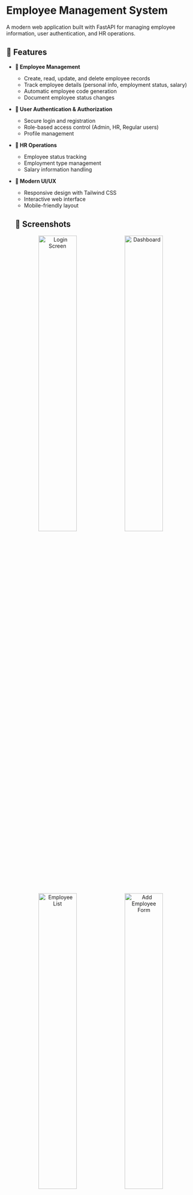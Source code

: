 # Employee Management System

A modern web application built with FastAPI for managing employee information, user authentication, and HR operations.

## 🚀 Features

- **👥 Employee Management**
  - Create, read, update, and delete employee records
  - Track employee details (personal info, employment status, salary)
  - Automatic employee code generation
  - Document employee status changes

- **🔐 User Authentication & Authorization**
  - Secure login and registration
  - Role-based access control (Admin, HR, Regular users)
  - Profile management

- **💼 HR Operations**
  - Employee status tracking
  - Employment type management
  - Salary information handling

- **🎨 Modern UI/UX**
  - Responsive design with Tailwind CSS
  - Interactive web interface
  - Mobile-friendly layout
 
  ## 📸 Screenshots

<div align="center">
  <img src="https://raw.githubusercontent.com/Posuza/FastJinja2-Employee_Management_System-/main/screenshots/login.png" alt="Login Screen" width="45%">
  <img src="https://raw.githubusercontent.com/Posuza/FastJinja2-Employee_Management_System-/main/screenshots/dashboard.png" alt="Dashboard" width="45%">
</div>

<div align="center">
  <img src="https://raw.githubusercontent.com/Posuza/FastJinja2-Employee_Management_System-/main/screenshots/employee-list.png" alt="Employee List" width="45%">
  <img src="https://raw.githubusercontent.com/Posuza/FastJinja2-Employee_Management_System-/main/screenshots/employee-add.png" alt="Add Employee Form" width="45%">
</div>


## 🛠️ Tech Stack

- **Backend**: FastAPI
- **Database**: SQLite (with async support)
- **Frontend**: HTML, Tailwind CSS, JavaScript
- **Authentication**: JWT-based auth
- **Template Engine**: Jinja2

## 📋 Prerequisites

- Python 3.7+
- pip (Python package manager)
- Virtual environment (recommended)
- Docker (optional for containerized deployment)

## ⚙️ Installation

1. **Clone the repository:**
   ```bash
    https://github.com/Posuza/FastJinja2-Employee_Management_System-.git
   cd employee-management-system
   ```

2. **Create and activate virtual environment:**
   ```bash
   python -m venv venv
   source venv/bin/activate  # On Windows: venv\Scripts\activate
   ```

3. **Install dependencies:**
   ```bash
   pip install -r requirements.txt
   ```

4. **Create a `.env` file** in the root directory with the following content:
   ```env
   # JWT Configuration
   SECRET_KEY=your_secret_key_here
   ALGORITHM=HS256
   ACCESS_TOKEN_EXPIRE_MINUTES=30

   # Employee Code Configuration
   EMPLOYEE_CODE_PREFIX=EMP
   EMPLOYEE_CODE_DIGITS=6
   ```

## 🚀 Running the Application Locally

1. **Start the FastAPI server:**
   ```bash
   uvicorn app.main:app --reload
   ```

2. **Access the application:**
   - Web Interface: [http://localhost:8000](http://localhost:8000)
   - API Documentation: [http://localhost:8000/docs](http://localhost:8000/docs)

## 🐳 Docker Deployment

1. **Build the Docker image:**
   ```bash
   docker build -t employee-management-system .
   ```

2. **Run the container:**
   ```bash
   docker run -d -p 8000:8000 --name employee-system employee-management-system
   ```

3. **Access the application:**
   - Web Interface: [http://localhost:8000](http://localhost:8000)
   - API Documentation: [http://localhost:8000/docs](http://localhost:8000/docs)

4. **View container logs:**
   ```bash
   docker logs employee-system
   ```

5. **Stop the container:**
   ```bash
   docker stop employee-system
   ```

## 📁 Project Structure

```
demo/
├── app/
│   ├── main.py          # FastAPI application entry point
│   ├── db.py            # Database configuration and models
│   ├── auth.py          # Authentication functions
│   ├── schemas.py       # Pydantic models
│   ├── routes/
│   │   ├── __init__.py
│   │   ├── auth.py      # Authentication routes
│   │   ├── employees.py # Employee management routes
│   │   ├── profile.py   # User profile routes
│   │   └── users.py     # User management routes
│   ├── templates/       # Jinja2 HTML templates
│   │   ├── index.html   # Base template with navigation
│   │   ├── home.html    # Employee listing page
│   │   ├── login.html
│   │   ├── profile.html
│   │   └── register.html
│   └── statics/         # Static assets
│       ├── styles.css
│       └── images/
├── myEnv/               # Virtual environment (not in repo)
├── requirements.txt     # Project dependencies
├── .env                 # Environment variables (not in repo)
├── Dockerfile           # Docker configuration
└── README.md            # Project documentation
```

## 🔑 API Endpoints

| Method   | Endpoint                | Description           | Access         |
|----------|-------------------------|-----------------------|---------------|
| GET      | /                       | Home page             | All           |
| GET/POST | /login                  | User login            | Public        |
| GET/POST | /register               | User registration     | Public        |
| GET      | /employees              | List employees        | Authenticated |
| POST     | /employees              | Create employee       | Admin/HR      |
| POST     | /employees/{id}/update  | Update employee       | Admin/HR      |
| POST     | /employees/{id}/delete  | Delete employee       | Admin         |
| GET      | /profile                | User profile          | Authenticated |
| POST     | /profile/update         | Update profile        | Authenticated |

## 👥 User Roles

- **Admin:** Full system access including user management and employee deletion
- **HR:** Employee management access (create, read, update)
- **User:** Basic view access to employee information

## 🔒 Security Features

- Password hashing with bcrypt
- JWT authentication with expiration
- Role-based access control
- Form validation (client and server-side)
- CORS middleware
- Input sanitization

## 📋 Employee Form Fields

- `emp_code`: Employee code (auto-generated)
- `prefix`: Name prefix (Mr., Ms., etc.)
- `first_name`: First name (required)
- `last_name`: Last name
- `email`: Email address
- `phone`: Phone number
- `thai_id_or_passport`: National ID or passport number
- `employment`: Employment type (Full-time, Part-time, Contract, Intern)
- `status`: Personal status (Single, Married, Divorced)
- `salary`: Salary amount
- `address`: Physical address
- `start_date`: Employment start date (required)
- `leave_date`: Employment end date (optional)

## 📦 Implementation Details

### Database Schema

The application uses two main tables:

**User Table:**
- user_id (PK)
- username (unique)
- email (unique)
- hashed_password
- role (admin, hr, user)
- created_at
- updated_at

**Employee Table:**
- employee_id (PK)
- emp_code (unique)
- prefix
- first_name
- last_name
- email (unique, nullable)
- phone (nullable)
- thai_id_or_passport (nullable)
- employment (nullable)
- status (nullable)
- salary (nullable)
- address (nullable)
- start_date (nullable)
- leave_date (nullable)
- created_at
- updated_at

### Key Functions
- **Authentication:** JWT token generation and validation
- **Password Handling:** Bcrypt hashing for secure password storage
- **Employee Code Generation:** Automatic sequential code generation with configurable prefix
- **Date Handling:** Proper parsing and validation of date fields

## 🛠️ Troubleshooting

**Common Issues:**

- **Database Connection Errors:**
  - Ensure SQLite database file has correct permissions
  - Check the database path in `db.py`
- **Date Handling Issues:**
  - Dates should be in `YYYY-MM-DD` format
  - Start date must be before leave date
- **Template Not Found Error:**
  - Verify template file exists in `templates`
  - Check for typos in template names
- **JWT Authentication Issues:**
  - Verify `SECRET_KEY` is set in `.env` file
  - Check token expiration settings
- **Docker Issues:**
  - Ensure Docker daemon is running
  - Check for port conflicts with `docker ps`
  - Inspect logs with `docker logs employee-system`

## 📦 Requirements

```
fastapi==0.104.1
uvicorn==0.23.2
python-multipart==0.0.6
python-jose==3.3.0
passlib==1.7.4
bcrypt==4.0.1
jinja2==3.1.2
python-dotenv==1.0.0
databases==0.8.0
aiosqlite==0.19.0
```

## 🤝 Contributing

1. Fork the repository
2. Create your feature branch (`git checkout -b feature/AmazingFeature`)
3. Commit your changes (`git commit -m 'Add some AmazingFeature'`)
4. Push to the branch (`git push origin feature/AmazingFeature`)
5. Open a Pull Request

## 📄 License

This project is licensed under the MIT License - see the [LICENSE](LICENSE) file for details.

## 📞 Support

For support, please open an issue in the GitHub repository or contact the development team.

# Fast API Project

## Overview
This is a FastAPI application with custom error handling middleware.

## Features
- Custom 404 error handler
- Custom 500 error handler
- Template-based error responses

## Project Structure
```
fast1/
├── app/
│   ├── middleware.py - Custom error handling middleware
│   └── templates/
│       └── error.html - Error template
├── main.py - Application entry point
└── README.md - This file
```

## Setup and Installation
1. Clone the repository
2. Install dependencies: `pip install -r requirements.txt`
3. Run the application: `uvicorn main:app --reload`

## Development
This project uses FastAPI framework with Jinja2 templates for rendering error pages.
